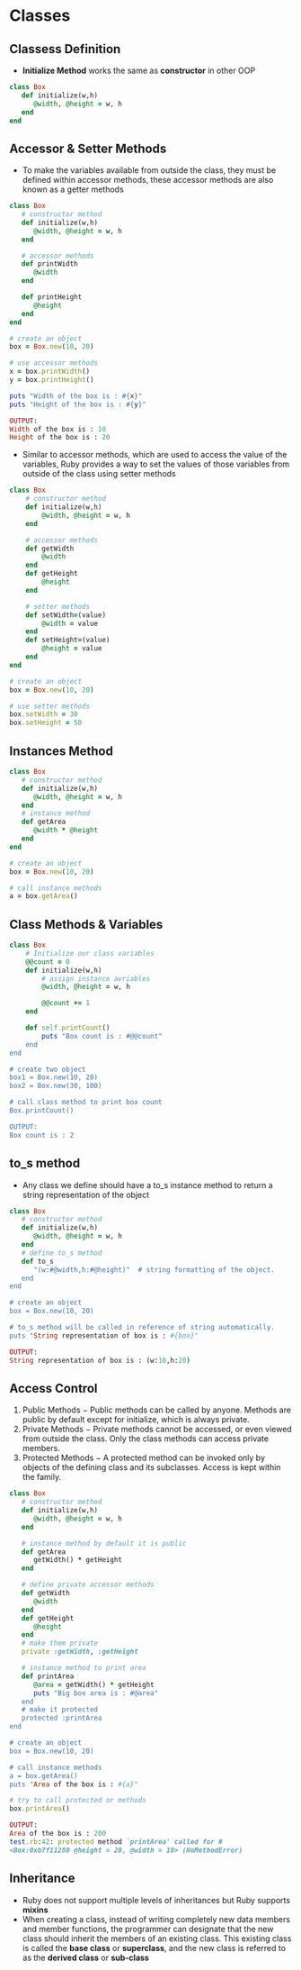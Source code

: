 # **Classes**
## **Classess Definition**
- **Initialize Method** works the same as **constructor** in other OOP
```RUBY
class Box
   def initialize(w,h) 
      @width, @height = w, h
   end
end
```
## **Accessor & Setter Methods**
- To make the variables available from outside the class, they must be defined within accessor methods, these accessor methods are also known as a getter methods
```RUBY
class Box
   # constructor method
   def initialize(w,h)
      @width, @height = w, h
   end

   # accessor methods
   def printWidth
      @width
   end

   def printHeight
      @height
   end
end

# create an object
box = Box.new(10, 20)

# use accessor methods
x = box.printWidth()
y = box.printHeight()

puts "Width of the box is : #{x}"
puts "Height of the box is : #{y}"

OUTPUT:
Width of the box is : 10
Height of the box is : 20
```
- Similar to accessor methods, which are used to access the value of the variables, Ruby provides a way to set the values of those variables from outside of the class using setter methods
```RUBY
class Box
    # constructor method
    def initialize(w,h)
        @width, @height = w, h
    end

    # accessor methods
    def getWidth
        @width
    end
    def getHeight
        @height
    end

    # setter methods
    def setWidth=(value)
        @width = value
    end
    def setHeight=(value)
        @height = value
    end
end

# create an object
box = Box.new(10, 20)

# use setter methods
box.setWidth = 30
box.setHeight = 50
```

## **Instances Method**
```RUBY
class Box
   # constructor method
   def initialize(w,h)
      @width, @height = w, h
   end
   # instance method
   def getArea
      @width * @height
   end
end

# create an object
box = Box.new(10, 20)

# call instance methods
a = box.getArea()
```

## **Class Methods & Variables**
```RUBY
class Box
    # Initialize our class variables
    @@count = 0
    def initialize(w,h)
        # assign instance avriables
        @width, @height = w, h

        @@count += 1
    end

    def self.printCount()
        puts "Box count is : #@@count"
    end
end

# create two object
box1 = Box.new(10, 20)
box2 = Box.new(30, 100)

# call class method to print box count
Box.printCount()

OUTPUT:
Box count is : 2
```

## **to_s method**
- Any class we define should have a to_s instance method to return a string representation of the object
```RUBY
class Box
   # constructor method
   def initialize(w,h)
      @width, @height = w, h
   end
   # define to_s method
   def to_s
      "(w:#@width,h:#@height)"  # string formatting of the object.
   end
end

# create an object
box = Box.new(10, 20)

# to_s method will be called in reference of string automatically.
puts "String representation of box is : #{box}"

OUTPUT:
String representation of box is : (w:10,h:20)
```

## **Access Control**
1. Public Methods − Public methods can be called by anyone. Methods are public by default except for initialize, which is always private.
2. Private Methods − Private methods cannot be accessed, or even viewed from outside the class. Only the class methods can access private members.
3. Protected Methods − A protected method can be invoked only by objects of the defining class and its subclasses. Access is kept within the family.
```RUBY
class Box
   # constructor method
   def initialize(w,h)
      @width, @height = w, h
   end

   # instance method by default it is public
   def getArea
      getWidth() * getHeight
   end

   # define private accessor methods
   def getWidth
      @width
   end
   def getHeight
      @height
   end
   # make them private
   private :getWidth, :getHeight

   # instance method to print area
   def printArea
      @area = getWidth() * getHeight
      puts "Big box area is : #@area"
   end
   # make it protected
   protected :printArea
end

# create an object
box = Box.new(10, 20)

# call instance methods
a = box.getArea()
puts "Area of the box is : #{a}"

# try to call protected or methods
box.printArea()

OUTPUT:
Area of the box is : 200
test.rb:42: protected method `printArea' called for #
<Box:0xb7f11280 @height = 20, @width = 10> (NoMethodError)
```

## **Inheritance**
- Ruby does not support multiple levels of inheritances but Ruby supports **mixins**
- When creating a class, instead of writing completely new data members and member functions, the programmer can designate that the new class should inherit the members of an existing class. This existing class is called the **base class** or **superclass**, and the new class is referred to as the **derived class** or **sub-class**